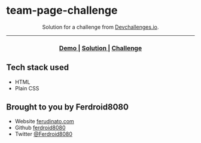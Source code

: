 # team-page-challenge

<div align="center">
   Solution for a challenge from  <a href="http://devchallenges.io" target="_blank">Devchallenges.io<a>.
</div>
<hr />

<div align="center">
  <h3>
    <a href="https://ferdroid8080.github.io/team-page-design/">
      Demo
    </a>
    <span> | </span>
    <a href="https://github.com/ferdroid8080/team-page-design">
      Solution
    </a>
    <span> | </span>
    <a href="https://devchallenges.io/challenges/hhmesazsqgKXrTkYkt0U">
      Challenge
    </a>
  </h3>
</div>

## Tech stack used
- HTML
- Plain CSS

## Brought to you by Ferdroid8080
- Website [ferudinato.com](https://www.ferudinato.com)
- Github [ferdroid8080](https://github.com/ferdroid8080)
- Twitter [@Ferdroid8080](https://twitter.com/ferdr0id8o8o)

